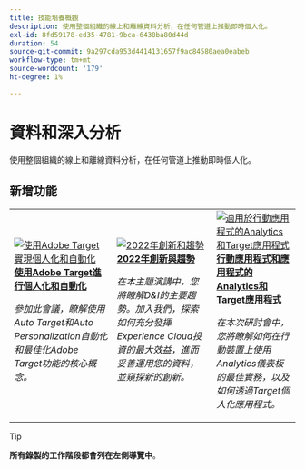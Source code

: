 ```yaml
---
title: 技能培養概觀
description: 使用整個組織的線上和離線資料分析，在任何管道上推動即時個人化。
exl-id: 8fd59178-ed35-4781-9bca-6438ba80d44d
duration: 54
source-git-commit: 9a297cda953d4414131657f9ac84580aea0eabeb
workflow-type: tm+mt
source-wordcount: '179'
ht-degree: 1%

---
```


# 資料和深入分析

使用整個組織的線上和離線資料分析，在任何管道上推動即時個人化。

## 新增功能

<table>
<tr>
  <td>
    <a href="https://experienceleague.adobe.com/docs/events/skill-builder-recordings/data-and-insights/2022/personalize.html?lang=zh-Hant">
      <img alt="使用Adobe Target實現個人化和自動化" src="https://video.tv.adobe.com/v/3457389?format=jpeg&captions=chi_hant" />
    </a>
     <div>
      <a href="https://experienceleague.adobe.com/docs/events/skill-builder-recordings/data-and-insights/2022/personalize.html?lang=zh-Hant">
        <strong>使用Adobe Target進行個人化和自動化</strong>
      </a>
    </div>
    <p>
    <em>參加此會議，瞭解使用Auto Target和Auto Personalization自動化和最佳化Adobe Target功能的核心概念。</em>
    <p>
  </td>
  <td>
    <a href="https://experienceleague.adobe.com/docs/events/skill-builder-recordings/data-and-insights/2022/innovations.html?lang=zh-Hant">
      <img alt="2022年創新和趨勢" src="https://video.tv.adobe.com/v/343818?format=jpeg" />
    </a>
     <div>
      <a href="https://experienceleague.adobe.com/docs/events/skill-builder-recordings/data-and-insights/2022/innovations.html?lang=zh-Hant">
        <strong>2022年創新與趨勢</strong>
      </a>
    </div>
    <p>
    <em>在本主題演講中，您將瞭解D&amp;I的主要趨勢。加入我們，探索如何充分發揮Experience Cloud投資的最大效益，進而妥善運用您的資料，並窺探新的創新。</em>
    <p>
  </td>  
  <td>
    <a href="https://experienceleague.adobe.com/docs/events/skill-builder-recordings/data-and-insights/2022/mobile-and-apps.html?lang=zh-Hant">
      <img alt="適用於行動應用程式的Analytics和Target應用程式" src="https://video.tv.adobe.com/v/343819?format=jpeg" />
    </a>
     <div>
      <a href="https://experienceleague.adobe.com/docs/events/skill-builder-recordings/data-and-insights/2022/mobile-and-apps.html?lang=zh-Hant">
        <strong>行動應用程式和應用程式的Analytics和Target應用程式</strong>
      </a>
    </div>
    <p>
    <em>在本次研討會中，您將瞭解如何在行動裝置上使用Analytics儀表板的最佳實務，以及如何透過Target個人化應用程式。</em>
    <p>
  </td>
</tr>
</table>

>[!TIP]
>
>**所有錄製的工作階段都會列在左側導覽中**。

